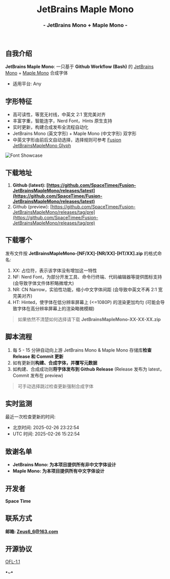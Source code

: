 <h1 align="center">JetBrains Maple Mono</h1>
<h3 align="center">- JetBrains Mono + Maple Mono -</h3>
</br>

## 自我介绍
**JetBrains Maple Mono**: 一只基于 **Github Workflow (Bash)** 的 [JetBrains Mono](https://github.com/JetBrains/JetBrainsMono) + [Maple Mono](https://github.com/subframe7536/maple-font) 合成字体

* 适用平台: Any

## 字形特征
* 高可读性，等宽无衬线，中英文 2:1 宽完美对齐
* 丰富字重，智能连字，Nerd Font，Hints 原生支持
* 实时更新，构建合成发布全流程自动化
* JetBrains Mono (英文字形) + Maple Mono (中文字形) 双字形
* 中英文字形由前后文自动选择，选择规则可参考 [Fusion JetBrainsMapleMono Glyph](https://github.com/SpaceTimee/Fusion-JetBrainsMapleMono/wiki/Fusion-JetBrainsMapleMono-Glyph)

![Font Showcase](https://github.com/user-attachments/assets/e3b061f2-1c81-4021-8d73-9ea9bb741084)

## 下载地址
1. **Github (latest): [https://github.com/SpaceTimee/Fusion-JetBrainsMapleMono/releases/latest](https://github.com/SpaceTimee/Fusion-JetBrainsMapleMono/releases/latest)**
2. Github (preview): [https://github.com/SpaceTimee/Fusion-JetBrainsMapleMono/releases/tag/pre](https://github.com/SpaceTimee/Fusion-JetBrainsMapleMono/releases/tag/pre)

## 下载哪个
发布文件按 **JetBrainsMapleMono-[NF/XX]-[NR/XX]-[HT/XX].zip** 的格式命名:

1. XX: 占位符，表示该字体没有增加这一特性
2. NF: Nerd Font，为部分开发工具、命令行终端、代码编辑器等提供图标支持 (会导致字体文件体积略微增大)
3. NR: CN Narrow，实验性功能，缩小中文字体间距 (会导致中英文不再 2:1 宽完美对齐)
4. HT: Hinted，使字体在低分辨率屏幕上 (<=1080P) 的渲染更加均匀 (可能会导致字体在高分辨率屏幕上的渲染略微模糊)

> 如果依然不清楚如何选择请下载 **JetBrainsMapleMono-XX-XX-XX.zip**

## 脚本流程
1. 每 5 - 15 分钟自动向上游 JetBrains Mono & Maple Mono 存储库**检查 Release 和 Commit 更新**
2. 如有更新则**构建、合成字体，并覆写元数据**
3. 如构建、合成成功则**将字体发布到 Github Release** (Release 发布为 latest，Commit 发布在 preview)

> 可手动选择跳过检查更新强制合成字体

## 实时监测
最近一次检查更新的时间:

* 北京时间: <!--BJT_TIME-->2025-02-26 23:22:54<!--BJT_TIME-->
* UTC 时间: <!--UTC_TIME-->2025-02-26 15:22:54<!--UTC_TIME-->

## 致谢名单
* **JetBrains Mono: 为本项目提供所有非中文字体设计**
* **Maple Mono: 为本项目提供所有中文字体设计**

## 开发者
**Space Time**

## 联系方式
**邮箱: Zeus6_6@163.com**

## 开源协议
[OFL-1.1](https://github.com/SpaceTimee/Fusion-JetBrainsMapleMono?tab=OFL-1.1-1-ov-file)

•ᴗ•
